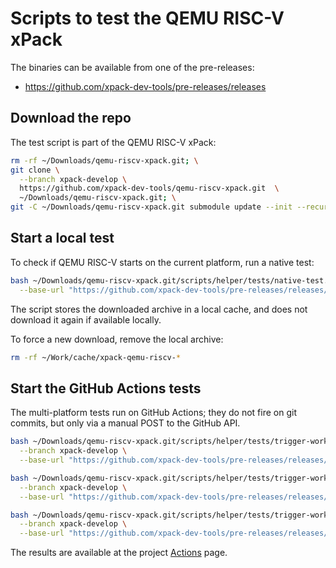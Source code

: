 # Scripts to test the QEMU RISC-V xPack

The binaries can be available from one of the pre-releases:

- <https://github.com/xpack-dev-tools/pre-releases/releases>

## Download the repo

The test script is part of the QEMU RISC-V xPack:

```sh
rm -rf ~/Downloads/qemu-riscv-xpack.git; \
git clone \
  --branch xpack-develop \
  https://github.com/xpack-dev-tools/qemu-riscv-xpack.git  \
  ~/Downloads/qemu-riscv-xpack.git; \
git -C ~/Downloads/qemu-riscv-xpack.git submodule update --init --recursive
```

## Start a local test

To check if QEMU RISC-V starts on the current platform, run a native test:

```sh
bash ~/Downloads/qemu-riscv-xpack.git/scripts/helper/tests/native-test.sh \
  --base-url "https://github.com/xpack-dev-tools/pre-releases/releases/download/test/"
```

The script stores the downloaded archive in a local cache, and
does not download it again if available locally.

To force a new download, remove the local archive:

```sh
rm -rf ~/Work/cache/xpack-qemu-riscv-*
```

## Start the GitHub Actions tests

The multi-platform tests run on GitHub Actions; they do not fire on
git commits, but only via a manual POST to the GitHub API.

```sh
bash ~/Downloads/qemu-riscv-xpack.git/scripts/helper/tests/trigger-workflow-test-prime.sh \
  --branch xpack-develop \
  --base-url "https://github.com/xpack-dev-tools/pre-releases/releases/download/test/"

bash ~/Downloads/qemu-riscv-xpack.git/scripts/helper/tests/trigger-workflow-test-docker-linux-intel.sh \
  --branch xpack-develop \
  --base-url "https://github.com/xpack-dev-tools/pre-releases/releases/download/test/"

bash ~/Downloads/qemu-riscv-xpack.git/scripts/helper/tests/trigger-workflow-test-docker-linux-arm.sh \
  --branch xpack-develop \
  --base-url "https://github.com/xpack-dev-tools/pre-releases/releases/download/test/"

```

The results are available at the project
[Actions](https://github.com/xpack-dev-tools/qemu-riscv-xpack/actions/) page.
